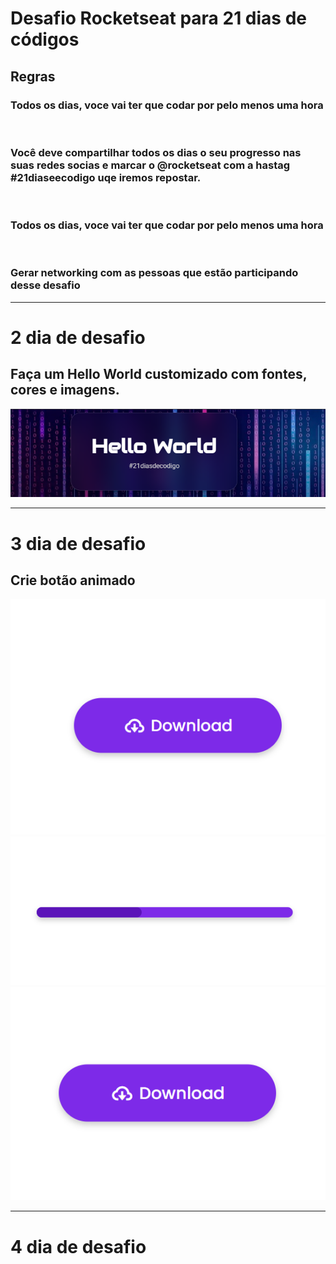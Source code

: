 # Desafio Rocketseat para 21 dias de códigos

<h2>Regras</h2>

<h3>Todos os dias, voce vai ter que codar por pelo menos uma hora</h3>
</br>
<h3>Você deve compartilhar todos os dias o seu progresso nas suas redes socias e marcar o <span>@rocketseat</span> com a hastag #21diaseecodigo uqe iremos repostar.</h3>
</br>
<h3>Todos os dias, voce vai ter que codar por pelo menos uma hora</h3>
</br> 
<h3>Gerar networking com as pessoas que estão participando desse desafio</h3>

-------------------------------------------------------------------------------------------------------------------------------------------------------

<h1> 2 dia de desafio </h1>
<h2>Faça um Hello World customizado com fontes, cores e imagens.</h2>

![](21.png)


-----------------------------------------------------------------------------------------------------------------------------------------------------

<h1>3 dia de desafio </1>

<h2>Crie botão animado</h2>

![](screen-1.png)
![](screen-2.png)
![](screen-3.png)

------------------------------------------------------------------------------------------------------------------------------------------------------

<h1>4 dia de desafio </1>
